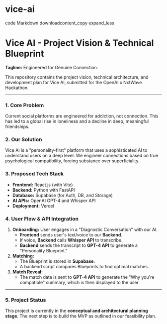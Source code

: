 # vice-ai
code Markdown
downloadcontent_copy
expand_less
   # Vice AI - Project Vision & Technical Blueprint

**Tagline:** Engineered for Genuine Connection.

This repository contains the project vision, technical architecture, and development plan for Vice AI, submitted for the OpenAI x NxtWave Hackathon.

---

### 1. Core Problem

Current social platforms are engineered for addiction, not connection. This has led to a global rise in loneliness and a decline in deep, meaningful friendships.

### 2. Our Solution

Vice AI is a "personality-first" platform that uses a sophisticated AI to understand users on a deep level. We engineer connections based on true psychological compatibility, forcing substance over superficiality.

### 3. Proposed Tech Stack

*   **Frontend:** React.js (with Vite)
*   **Backend:** Python with FastAPI
*   **Database:** Supabase (for Auth, DB, and Storage)
*   **AI APIs:** OpenAI GPT-4 and Whisper API
*   **Deployment:** Vercel

### 4. User Flow & API Integration

1.  **Onboarding:** User engages in a "Diagnostic Conversation" with our AI.
    *   **Frontend** sends user's text/voice to our **Backend**.
    *   If voice, **Backend** calls **Whisper API** to transcribe.
    *   **Backend** sends the transcript to **GPT-4 API** to generate a "Personality Blueprint."
2.  **Matching:**
    *   The Blueprint is stored in **Supabase**.
    *   A backend script compares Blueprints to find optimal matches.
3.  **Match Reveal:**
    *   The match data is sent to **GPT-4 API** to generate the "Why you're compatible" summary, which is then displayed to the user.

---

### 5. Project Status

This project is currently in the **conceptual and architectural planning stage**. The next step is to build the MVP as outlined in our feasibility plan.


